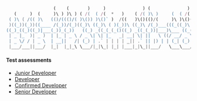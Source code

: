 ```ts
                  (    (       )     )              ) (              ) (                   (   (       (   (      *           )         
   (     )  (     )\ ) )\ ) ( /(  ( /(  *   )    ( /( )\ )     (  ( /( )\ )          (     )\ ))\ )    )\ ))\ ) (  `       ( /(  *   )  
 ( )\ ( /(( )\   (()/((()/( )\()) )\()` )  /((   )\()(()/(     )\ )\()(()/(  (       )\   (()/(()/((  (()/(()/( )\))(  (   )\()` )  /(  
 )((_))(_))((____ /(_))/(_)((_)\ ((_)\ ( )(_))\ ((_)\ /(_)___(((_((_)\ /(_)) )\ __((((_)(  /(_)/(_))\  /(_)/(_)((_)()\ )\ ((_)\ ( )(_)) 
((_)_((_)((_)|___(_))_(_))   ((_) _((_(_(_()((_) _((_(_))|___)\___ ((_(_))_ ((_|___)\ _ )\(_))(_))((_)(_))(_)) (_()((_((_) _((_(_(_())  
 | _ |_  )| _ )  | |_ | _ \ / _ \| \| |_   _| __| \| ||   \ ((/ __/ _ \|   \| __|  (_)_\(_/ __/ __| __/ __/ __||  \/  | __| \| |_   _|  
 | _ \/ / | _ \  | __||   /| (_) | .` | | | | _|| .` || |) | | (_| (_) | |) | _|    / _ \ \__ \__ | _|\__ \__ \| |\/| | _|| .` | | |    
 |___/___||___/  |_|  |_|_\ \___/|_|\_| |_| |___|_|\_||___/   \___\___/|___/|___|  /_/ \_\|___|___|___|___|___/|_|  |_|___|_|\_| |_|    
```

#### Test assessments
- [Junior Developer](https://github.com/jobcloud/b2b-frontend-code-assessment/blob/e2/e2.md)
- [Developer](https://github.com/jobcloud/b2b-frontend-code-assessment/blob/e2/e2.md)
- [Confirmed Developer](https://github.com/jobcloud/b2b-frontend-code-assessment/blob/e3/e3.md)
- [Senior Developer](https://github.com/jobcloud/b2b-frontend-code-assessment/blob/e3/e3.md)
